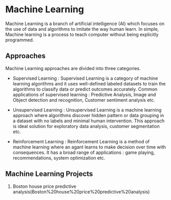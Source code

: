 # Machine Learning
Machine Learning is a branch of artificial intelligence (AI) which focuses on the use of data and algorithms to imitate the way human learn. In simple, Machine learning is a process to teach computer without being explicitly programmed.

## Approaches
Machine Learning approaches are divided into three categories. 
- Supervised Learning : Supervised Learning is a category of machine learning algorithms and it uses well-defined labeled datasets to train the algorithms to classify data or predict outcomes accurately. Common applications of supervised learning : Predictive Analysis, Image and Object detection and recognition, Customer sentiment analysis etc.

- Unsupervised Learning : Unsupervised Learning is a machine learning approach where algorithms discover hidden pattern or data grouping in a dataset with no labels and minimal human intervention. This approach is ideal solution for exploratory data analysis, customer segmentation etc. 

- Reinforcement Learning : Reinforcement Learning is a method of machine learning where an agant learns to make decision over time with consequences. It has a broad range of applications : game playing, recommendations, system optimization etc. 

## Machine Learning Projects
1. Boston house price predictive analysis(Boston%20house%20price%20predictive%20analysis)
